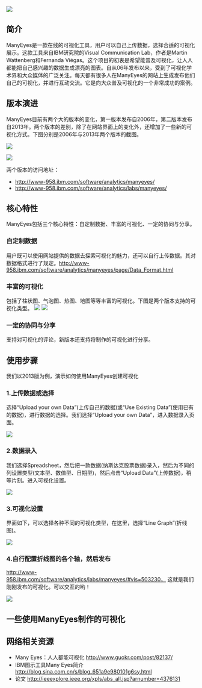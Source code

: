 ![](1.png)

## 简介
ManyEyes是一款在线的可视化工具，用户可以自己上传数据，选择合适的可视化展示。这款工具来自IBM研究院的Visual Communication Lab，作者是Martin Wattenberg和Fernanda Viégas。这个项目的初衷是希望能普及可视化，让人人都能把自己感兴趣的数据生成漂亮的图表。自从06年发布以来，受到了可视化学术界和大众媒体的广泛关注。每天都有很多人在ManyEyes的网站上生成发布他们自己的可视化，并进行互动交流。它是向大众普及可视化的一个非常成功的案例。

## 版本演进
ManyEyes目前有两个大的版本的变化，第一版本发布自2006年，第二版本发布自2013年。两个版本的差别，除了在网站界面上的变化外，还增加了一些新的可视化方式。下图分别是2006年与2013年两个版本的截图。

![](2.png)

![](3.png)

两个版本的访问地址：
* http://www-958.ibm.com/software/analytics/manyeyes/
* http://www-958.ibm.com/software/analytics/labs/manyeyes/

## 核心特性
ManyEyes包括三个核心特性：自定制数据、丰富的可视化、一定的协同与分享。

### 自定制数据
用户既可以使用网站提供的数据去探索可视化的魅力，还可以自行上传数据。其对数据格式进行了规定。http://www-958.ibm.com/software/analytics/manyeyes/page/Data_Format.html

### 丰富的可视化
包括了柱状图、气泡图、热图、地图等等丰富的可视化。下图是两个版本支持的可视化类型。
![](4.png)
![](5.png)


### 一定的协同与分享
支持对可视化的评论，新版本还支持将制作的可视化进行分享。

## 使用步骤
我们以2013版为例，演示如何使用ManyEyes创建可视化
### 1.上传数据或选择
选择“Upload your own Data”(上传自己的数据)或“Use Existing Data”(使用已有的数据)，进行数据的选择。我们选择“Upload your own Data”，进入数据录入页面。

![](71.png)

### 2.数据录入
我们选择Spreadsheet，然后把一款数据(纳斯达克股票数据)录入，然后为不同的列设置类型(文本型、数值型、日期型)，然后点击“Upload Data”(上传数据)，稍等片刻。进入可视化设置。

![](72.png)

### 3.可视化设置
界面如下，可以选择各种不同的可视化类型，在这里，选择“Line Graph”(折线图)。

![](73.png)

### 4.自行配置折线图的各个轴，然后发布
http://www-958.ibm.com/software/analytics/labs/manyeyes/#vis=503230， 这就是我们刚刚发布的可视化。可以交互的哟！

![](75.png)


## 一些使用ManyEyes制作的可视化





## 网络相关资源
* Many Eyes：人人都能可视化 http://www.guokr.com/post/82137/
* IBM图示工具Many Eyes简介 http://blog.sina.com.cn/s/blog_651a9e980101g6sy.html
* 论文 http://ieeexplore.ieee.org/xpls/abs_all.jsp?arnumber=4376131